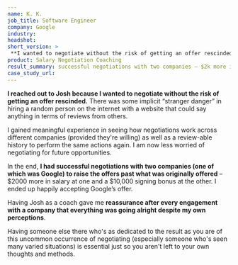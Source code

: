 ```yaml
---
name: K. K.
job_title: Software Engineer
company: Google
industry: 
headshot: 
short_version: >
 **I wanted to negotiate without the risk of getting an offer rescinded.** I had successful negotiations with two companies (one of which was Google) to raise the offers past what was originally offered – $2000 more in salary at one and a $10,000 signing bonus at the other. Having Josh as a coach gave me **reassurance after every engagement with a company that everything was going alright despite my own perceptions**.
product: Salary Negotiation Coaching
result_summary: successful negotiations with two companies – $2k more in salary at one and a $10k signing bonus at the other.
case_study_url: 
---
```


**I reached out to Josh because I wanted to negotiate without the risk of getting an offer rescinded.** There was some implicit “stranger danger” in hiring a random person on the internet with a website that could say anything in terms of reviews from others.

I gained meaningful experience in seeing how negotiations work across different companies (provided they're willing) as well as a review-able history to perform the same actions again. I am now less worried of negotiating for future opportunities.

In the end, **I had successful negotiations with two companies (one of which was Google) to raise the offers past what was originally offered** – $2000 more in salary at one and a $10,000 signing bonus at the other. I ended up happily accepting Google’s offer. 

Having Josh as a coach gave me **reassurance after every engagement with a company that everything was going alright despite my own perceptions**.

Having someone else there who's as dedicated to the result as you are of this uncommon occurrence of negotiating (especially someone who's seen many varied situations) is essential just so you aren't left to your own thoughts and methods.